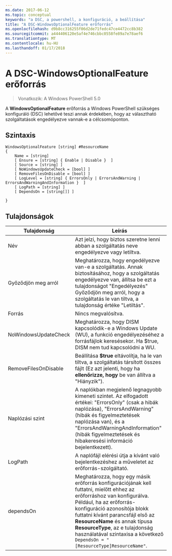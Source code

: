 ```yaml
---
ms.date: 2017-06-12
ms.topic: conceptual
keywords: "a DSC, a powershell, a konfiguráció, a beállítása"
title: "A DSC-WindowsOptionalFeature erőforrás"
ms.openlocfilehash: d9b8cc316255f06d2de71fedc47ce4472cc8b382
ms.sourcegitcommit: a444406120e5af4e746cbbc0558fe89a7e78aef6
ms.translationtype: MT
ms.contentlocale: hu-HU
ms.lasthandoff: 01/17/2018
---
```

# <a name="dsc-windowsoptionalfeature-resource"></a>A DSC-WindowsOptionalFeature erőforrás

> Vonatkozik: A Windows PowerShell 5.0

A **WindowsOptionalFeature** erőforrás a Windows PowerShell szükséges konfiguráló (DSC) lehetővé teszi annak érdekében, hogy az választható szolgáltatások engedélyezve vannak-e a célcsomóponton.

## <a name="syntax"></a>Szintaxis

```
WindowsOptionalFeature [string] #ResourceName
{
    Name = [string]
    [ Ensure = [string] { Enable | Disable }  ]
    [ Source = [string] ]
    [ NoWindowsUpdateCheck = [bool] ]
    [ RemoveFilesOnDisable = [bool] ]
    [ LogLevel = [string] { ErrorsOnly | ErrorsAndWarning | ErrorsAndWarningAndInformation }  ]
    [ LogPath = [string] ]
    [ DependsOn = [string[]] ]
    
}
```

## <a name="properties"></a>Tulajdonságok

|  Tulajdonság  |  Leírás   | 
|---|---| 
| Név| Azt jelzi, hogy biztos szeretne lenni abban a szolgáltatás neve engedélyezve vagy letiltva.| 
| Győződjön meg arról| Meghatározza, hogy engedélyezve van-e a szolgáltatás. Annak biztosításához, hogy a szolgáltatás engedélyezve van, állítsa be ezt a tulajdonságot "Engedélyezés" Győződjön meg arról, hogy a szolgáltatás le van tiltva, a tulajdonság értéke "Letiltás".|
| Forrás| Nincs megvalósítva.|
| NoWindowsUpdateCheck| Meghatározza, hogy DISM kapcsolódik-e a Windows Update (WU), a funkció engedélyezéséhez a forrásfájlok keresésekor. Ha $true, DISM nem tud kapcsolódni a WU.|
| RemoveFilesOnDisable| Beállítása **$true** eltávolítja, ha le van tiltva, a szolgáltatás társított összes fájlt (Ez azt jelenti, hogy ha **ellenőrizze, hogy** be van állítva a "Hiányzik").|
| Naplózási szint| A naplókban megjelenő legnagyobb kimeneti szintet. Az elfogadott értékei: "ErrorsOnly" (csak a hibák naplózása), "ErrorsAndWarning" (hibák és figyelmeztetések naplózása van), és a "ErrorsAndWarningAndInformation" (hibák figyelmeztetések és hibakeresési információ bejelentkezett).|
| LogPath| A naplófájl elérési útja a kívánt való bejelentkezéshez a műveletet az erőforrás-szolgáltató.| 
| dependsOn| Meghatározza, hogy egy másik erőforrás konfigurációjának kell futtatni, mielőtt ehhez az erőforráshoz van konfigurálva. Például, ha az erőforrás-konfiguráció azonosítója blokk futtatni kívánt parancsfájl első az __ResourceName__ és annak típusa __ResourceType__, az e tulajdonság használatával szintaxisa a következő `DependsOn = "[ResourceType]ResourceName"`.| 
 



